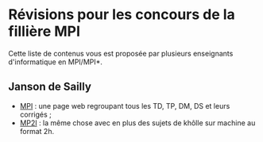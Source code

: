 # Révisions pour les concours de la fillière MPI

Cette liste de contenus vous est proposée par plusieurs enseignants d'informatique en MPI/MPI*.

## Janson de Sailly

 - [MPI](https://anthonylick.com/mpi/) : une page web regroupant tous les TD, TP, DM, DS et leurs corrigés ;
 - [MP2I](https://anthonylick.com/mp2i/) : la même chose avec en plus des sujets de khôlle sur machine au format 2h.
